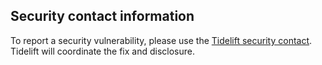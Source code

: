 ## Security contact information

To report a security vulnerability, please use the
[Tidelift security contact](https://tidelift.com/security).
Tidelift will coordinate the fix and disclosure.
        
